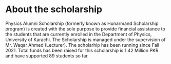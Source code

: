 # About the scholarship

Physics Alumni Scholarship (formerly known as Hunarmand Scholarship program) is created with the sole purpose to provide financial assistance to the students that are currently enrolled in the Department of Physics, University of Karachi. The Scholarship is managed under the supervision of Mr. Waqar Ahmed (Lecturer).  The scholarhip has been running since Fall 2021. Total funds has been raised for this scholarship is 1.42 Million PKR and have supported 89 students so far.


